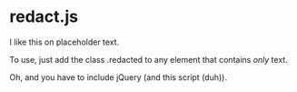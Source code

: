 redact.js
=========

I like this on placeholder text.

To use, just add the class .redacted to any element that contains *only* text.

Oh, and you have to include jQuery (and this script (duh)).
